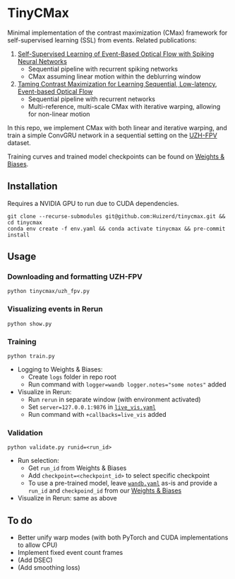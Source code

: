 # TinyCMax

Minimal implementation of the contrast maximization (CMax) framework for self-supervised learning (SSL) from events. Related publications:

1. [Self-Supervised Learning of Event-Based Optical Flow with Spiking Neural Networks](https://proceedings.neurips.cc/paper/2021/hash/39d4b545fb02556829aab1db805021c3-Abstract.html)
    - Sequential pipeline with recurrent spiking networks
    - CMax assuming linear motion within the deblurring window
2. [Taming Contrast Maximization for Learning Sequential, Low-latency, Event-based Optical Flow](https://openaccess.thecvf.com/content/ICCV2023/html/Paredes-Valles_Taming_Contrast_Maximization_for_Learning_Sequential_Low-latency_Event-based_Optical_Flow_ICCV_2023_paper.html)
    - Sequential pipeline with recurrent networks
    - Multi-reference, multi-scale CMax with iterative warping, allowing for non-linear motion

In this repo, we implement CMax with both linear and iterative warping, and train a simple ConvGRU network in a sequential setting on the [UZH-FPV](https://fpv.ifi.uzh.ch/) dataset.

Training curves and trained model checkpoints can be found on [Weights & Biases](https://wandb.ai/huizerd/tinycmax).

## Installation

Requires a NVIDIA GPU to run due to CUDA dependencies.

```
git clone --recurse-submodules git@github.com:Huizerd/tinycmax.git && cd tinycmax
conda env create -f env.yaml && conda activate tinycmax && pre-commit install
```

## Usage

### Downloading and formatting UZH-FPV
```
python tinycmax/uzh_fpv.py 
```

### Visualizing events in Rerun
```
python show.py
```

### Training
```
python train.py
```
- Logging to Weights & Biases:
    - Create `logs` folder in repo root
    - Run command with `logger=wandb logger.notes="some notes"` added
- Visualize in Rerun:
    - Run `rerun` in separate window (with environment activated)
    - Set `server=127.0.0.1:9876` in [`live_vis.yaml`](config/callbacks/live_vis.yaml)
    - Run command with `+callbacks=live_vis` added

### Validation
```
python validate.py runid=<run_id>
```
- Run selection:
    - Get `run_id` from Weights & Biases
    - Add `checkpoint=<checkpoint_id>` to select specific checkpoint
    - To use a pre-trained model, leave [`wandb.yaml`](config/logger/wandb.yaml) as-is and provide a `run_id` and `checkpoind_id` from our [Weights & Biases](https://wandb.ai/huizerd/tinycmax)
- Visualize in Rerun: same as above


## To do

- Better unify warp modes (with both PyTorch and CUDA implementations to allow CPU)
- Implement fixed event count frames
- (Add DSEC)
- (Add smoothing loss)
